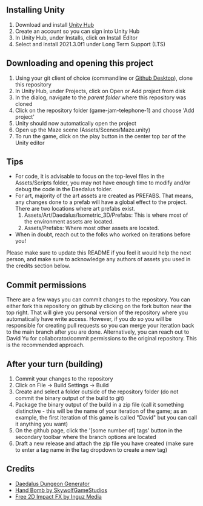 ## Installing Unity

1. Download and install [Unity Hub](https://unity.com/download)
2. Create an account so you can sign into Unity Hub
3. In Unity Hub, under Installs, click on Install Editor
4. Select and install 2021.3.0f1 under Long Term Support (LTS)

## Downloading and opening this project

1. Using your git client of choice (commandline or [Github Desktop](https://desktop.github.com/)), clone this repository
2. In Unity Hub, under Projects, click on Open or Add project from disk
3. In the dialog, navigate to the *parent folder* where this repository was cloned
4. Click on the repository folder (game-jam-telephone-1) and choose 'Add project'
5. Unity should now automatically open the project
6. Open up the Maze scene (Assets/Scenes/Maze.unity)
7. To run the game, click on the play button in the center top bar of the Unity editor

## Tips
- For code, it is advisable to focus on the top-level files in the Assets/Scripts folder, you may not have enough time to modify and/or debug the code in the Daedalus folder.
- For art, majority of the art assets are created as PREFABS. That means, any changes done to a prefab will have a global effect to the project. There are two locations where art prefabs exist.
  1. Assets/Art/Daedalus/Isometric_3D/Prefabs: This is where most of the environment assets are located.
  2. Assets/Prefabs: Where most other assets are located.
- When in doubt, reach out to the folks who worked on iterations before you!

Please make sure to update this README if you feel it would help the next person, and make sure to acknowledge any authors of assets you used in the credits section below.

## Commit permissions

There are a few ways you can commit changes to the repository. You can either fork this repository on github by clicking on the fork button near the top right.
That will give you personal version of the repository where you automatically have write access. However, if you do so you will be responsible for creating pull requests so you can merge your iteration back to the main branch after you are done.
Alternatively, you can reach out to David Yu for collaborator/commit permissions to the original repository. This is the recommended approach.

## After your turn (building)

1. Commit your changes to the repository
2. Click on File -> Build Settings -> Build
3. Create and select a folder outside of the repository folder (do not commit the binary output of the build to git)
4. Package the binary output of the build in a zip file (call it something distinctive - this will be the name of your iteration of the game; as an example, the first iteration of this game is called "David" but you can call it anything you want)
5. On the github page, click the '[some number of] tags' button in the secondary toolbar where the branch options are located
6. Draft a new release and attach the zip file you have created (make sure to enter a tag name in the tag dropdown to create a new tag)

## Credits

- [Daedalus Dungeon Generator](https://troglobytes.itch.io/daedalus)
- [Hand Bomb by SkywolfGameStudios](https://skywolfgamestudios.itch.io/black-hand-bomb)
- [Free 2D Impact FX by Inguz Media](https://assetstore.unity.com/packages/vfx/particles/fire-explosions/free-2d-impact-fx-201222)
